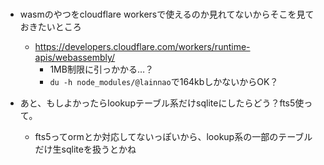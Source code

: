 #

- wasmのやつをcloudflare workersで使えるのか見れてないからそこを見ておきたいところ
  - <https://developers.cloudflare.com/workers/runtime-apis/webassembly/>
    - 1MB制限に引っかかる…？
    - `du -h node_modules/@lainnao`で164kbしかないからOK？

- あと、もしよかったらlookupテーブル系だけsqliteにしたらどう？fts5使って。
  - fts5ってormとか対応してないっぽいから、lookup系の一部のテーブルだけ生sqliteを扱うとかね
